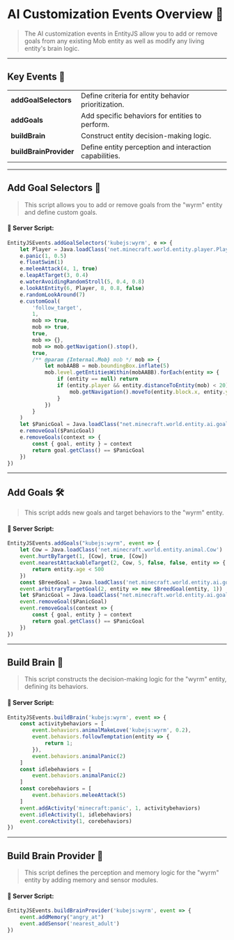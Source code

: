 # AI Customization Events Overview 🤖

> The AI customization events in EntityJS allow you to add or remove goals from any existing Mob entity as well as modify any living entity's brain logic.

---

## Key Events 🔑

<table>
  <tr>
    <td><strong>addGoalSelectors</strong></td>
    <td>Define criteria for entity behavior prioritization.</td>
  </tr>
  <tr>
    <td><strong>addGoals</strong></td>
    <td>Add specific behaviors for entities to perform.</td>
  </tr>
  <tr>
    <td><strong>buildBrain</strong></td>
    <td>Construct entity decision-making logic.</td>
  </tr>
  <tr>
    <td><strong>buildBrainProvider</strong></td>
    <td>Define entity perception and interaction capabilities.</td>
  </tr>
</table>

---

## Add Goal Selectors 🎯

> This script allows you to add or remove goals from the "wyrm" entity and define custom goals.

#### 📜 Server Script:

```javascript
EntityJSEvents.addGoalSelectors('kubejs:wyrm', e => {
    let Player = Java.loadClass('net.minecraft.world.entity.player.Player')
    e.panic(1, 0.5)
    e.floatSwim(1)
    e.meleeAttack(4, 1, true)
    e.leapAtTarget(3, 0.4)
    e.waterAvoidingRandomStroll(5, 0.4, 0.8)
    e.lookAtEntity(6, Player, 8, 0.8, false)
    e.randomLookAround(7)
    e.customGoal(
        'follow_target',
        1,
        mob => true,
        mob => true,
        true,
        mob => {},
        mob => mob.getNavigation().stop(),
        true,
        /** @param {Internal.Mob} mob */ mob => {
            let mobAABB = mob.boundingBox.inflate(5)
            mob.level.getEntitiesWithin(mobAABB).forEach(entity => {
                if (entity == null) return
                if (entity.player && entity.distanceToEntity(mob) < 20) {
                    mob.getNavigation().moveTo(entity.block.x, entity.y, entity.z, 1.0);
                }
            })
        }
    )
    let $PanicGoal = Java.loadClass("net.minecraft.world.entity.ai.goal.PanicGoal")
    e.removeGoal($PanicGoal)
    e.removeGoals(context => {
        const { goal, entity } = context
        return goal.getClass() == $PanicGoal
    })
})
```

---

## Add Goals 🛠️

> This script adds new goals and target behaviors to the "wyrm" entity.

#### 📜 Server Script:

```javascript
EntityJSEvents.addGoals("kubejs:wyrm", event => {
    let Cow = Java.loadClass('net.minecraft.world.entity.animal.Cow')
    event.hurtByTarget(1, [Cow], true, [Cow])
    event.nearestAttackableTarget(2, Cow, 5, false, false, entity => {
        return entity.age < 500
    })
    const $BreedGoal = Java.loadClass('net.minecraft.world.entity.ai.goal.BreedGoal')
    event.arbitraryTargetGoal(2, entity => new $BreedGoal(entity, 1))
    let $PanicGoal = Java.loadClass("net.minecraft.world.entity.ai.goal.PanicGoal")
    event.removeGoal($PanicGoal)
    event.removeGoals(context => {
        const { goal, entity } = context
        return goal.getClass() == $PanicGoal
    })
})
```

---

## Build Brain 🧠

> This script constructs the decision-making logic for the "wyrm" entity, defining its behaviors.

#### 📜 Server Script:

```javascript
EntityJSEvents.buildBrain('kubejs:wyrm', event => {
    const activitybehaviors = [
        event.behaviors.animalMakeLove('kubejs:wyrm', 0.2),
        event.behaviors.followTemptation(entity => {
            return 1;
        }),
        event.behaviors.animalPanic(2)
    ]
    const idlebehaviors = [
        event.behaviors.animalPanic(2)
    ]
    const corebehaviors = [
        event.behaviors.meleeAttack(5)
    ]
    event.addActivity('minecraft:panic', 1, activitybehaviors)
    event.idleActivity(1, idlebehaviors)
    event.coreActivity(1, corebehaviors)
})
```

---

## Build Brain Provider 🧩

> This script defines the perception and memory logic for the "wyrm" entity by adding memory and sensor modules.

#### 📜 Server Script:

```javascript
EntityJSEvents.buildBrainProvider('kubejs:wyrm', event => {
    event.addMemory("angry_at")
    event.addSensor('nearest_adult')
})
```

